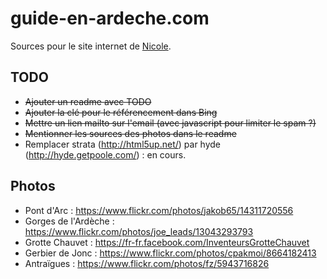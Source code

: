 # guide-en-ardeche.com

Sources pour le site internet de [Nicole](http://guide-en-ardeche.com/).


## TODO

* <del>Ajouter un readme avec TODO</del>
* <del>Ajouter la clé pour le référencement dans Bing</del>
* <del>Mettre un lien mailto sur l'email (avec javascript pour limiter le spam ?)</del>
* <del>Mentionner les sources des photos dans le readme</del>
* Remplacer strata (http://html5up.net/) par hyde (http://hyde.getpoole.com/) : en cours.

## Photos

* Pont d'Arc : https://www.flickr.com/photos/jakob65/14311720556
* Gorges de l'Ardèche : https://www.flickr.com/photos/joe_leads/13043293793
* Grotte Chauvet : https://fr-fr.facebook.com/InventeursGrotteChauvet
* Gerbier de Jonc : https://www.flickr.com/photos/cpakmoi/8664182413
* Antraïgues : https://www.flickr.com/photos/fz/5943716826
